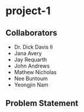# project-1

## Collaborators
* Dr. Dick Davis II
* Jana Avery
* Jay Requarth
* John Andrews
* Mathew Nicholas
* Nee Buntoum
* Yeongjin Nam

## Problem Statement